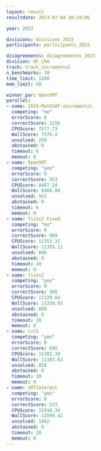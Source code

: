 ```yaml
---
layout: result
resultdate: 2023-07-04 20:19:06

year: 2023

divisions: divisions_2023
participants: participants_2023

disagreements: disagreements_2023
division: QF_LRA
track: track_incremental
n_benchmarks: 10
time_limit: 1200
mem_limit: 60

winner_par: OpenSMT
parallel:
- name: 2018-MathSAT-incremental
  competing: "no"
  errorScore: 0
  correctScore: 1256
  CPUScore: 7577.73
  WallScore: 7579.4
  unsolved: 259
  abstained: 0
  timeout: 6
  memout: 0
- name: OpenSMT
  competing: "yes"
  errorScore: 0
  correctScore: 953
  CPUScore: 8467.24
  WallScore: 8468.08
  unsolved: 562
  abstained: 0
  timeout: 6
  memout: 0
- name: Yices2 Fixed
  competing: "no"
  errorScore: 0
  correctScore: 909
  CPUScore: 11353.31
  WallScore: 11355.11
  unsolved: 606
  abstained: 0
  timeout: 10
  memout: 0
- name: Yices2
  competing: "yes"
  errorScore: 0
  correctScore: 906
  CPUScore: 11329.04
  WallScore: 11330.65
  unsolved: 609
  abstained: 0
  timeout: 10
  memout: 0
- name: cvc5
  competing: "yes"
  errorScore: 0
  correctScore: 695
  CPUScore: 11302.39
  WallScore: 11303.63
  unsolved: 820
  abstained: 0
  timeout: 10
  memout: 0
- name: SMTInterpol
  competing: "yes"
  errorScore: 0
  correctScore: 513
  CPUScore: 12918.34
  WallScore: 11099.42
  unsolved: 1002
  abstained: 0
  timeout: 10
  memout: 0
---
```

